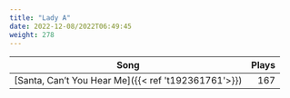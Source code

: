 ```yaml
---
title: "Lady A"
date: 2022-12-08/2022T06:49:45
weight: 278
---
```




 Song | Plays 
----- | -----:
[Santa, Can’t You Hear Me]({{< ref 't192361761'>}}) | 167
